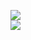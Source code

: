 [![](https://img.shields.io/badge/Made%20With-Github%20Spray-lightgrey.svg?style=for-the-badge&logo=github)](https://github.com/Annihil/github-spray#9245)  
[![](https://i.imgur.com/2DrTn0Z.gif)](https://github.com/Annihil/github-spray)